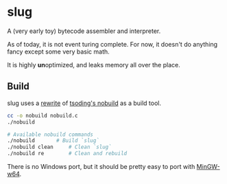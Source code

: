 # slug
A (very early toy) bytecode assembler and interpreter.

As of today, it is not event turing complete.
For now, it doesn't do anything fancy except some very basic math.

It is highly **un**optimized, and leaks memory all over the place.

## Build
slug uses a [rewrite](https://github.com/tsoding/musializer/blob/master/src/nob.h) of [tsoding's nobuild](https://github.com/tsoding/nobuild) as a build tool. 
```sh
cc -o nobuild nobuild.c
./nobuild     
```
```sh
# Available nobuild commands
./nobuild		# Build `slug`
./nobuild clean   	# Clean `slug`
./nobuild re      	# Clean and rebuild
```
There is no Windows port, but it should be pretty easy to port with [MinGW-w64](https://www.mingw-w64.org/).
